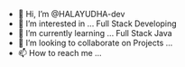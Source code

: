 - 👋 Hi, I’m @HALAYUDHA-dev
- 👀 I’m interested in ... Full Stack Developing
- 🌱 I’m currently learning ... Full Stack Java
- 💞️ I’m looking to collaborate on Projects ... 
- 📫 How to reach me ...

<!---
HALAYUDHA-dev/HALAYUDHA-dev is a ✨ special ✨ repository because its `README.md` (this file) appears on your GitHub profile.
You can click the Preview link to take a look at your changes.
--->
